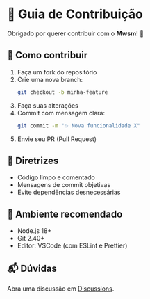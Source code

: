 # 🧩 Guia de Contribuição

Obrigado por querer contribuir com o **Mwsm**! 💙

## 🚀 Como contribuir
1. Faça um fork do repositório  
2. Crie uma nova branch:  
   ```bash
   git checkout -b minha-feature
   ```
3. Faça suas alterações  
4. Commit com mensagem clara:  
   ```bash
   git commit -m "✨ Nova funcionalidade X"
   ```
5. Envie seu PR (Pull Request)

## 🧠 Diretrizes
- Código limpo e comentado
- Mensagens de commit objetivas
- Evite dependências desnecessárias

## 🧰 Ambiente recomendado
- Node.js 18+
- Git 2.40+
- Editor: VSCode (com ESLint e Prettier)

## 📬 Dúvidas
Abra uma discussão em [Discussions](https://github.com/MKCodec/Mwsm/discussions).
